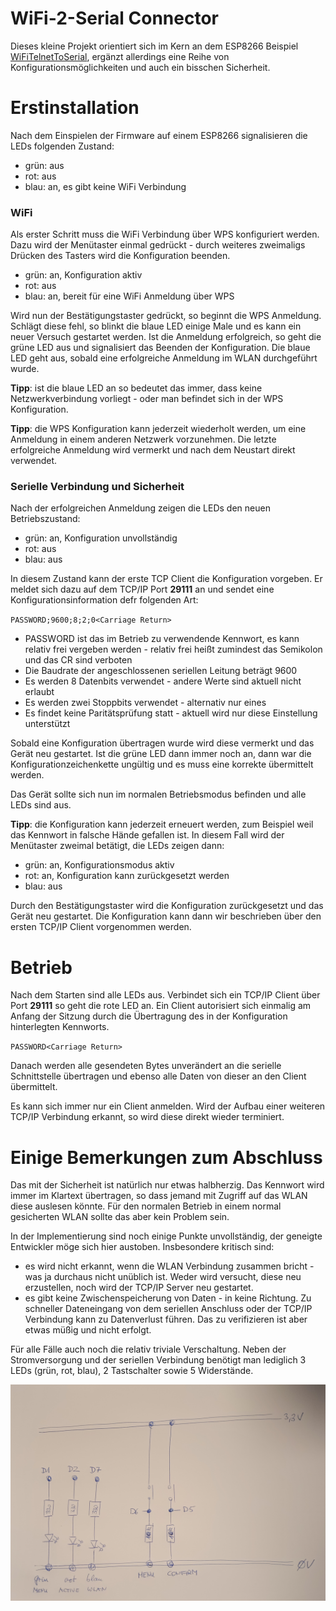 # WiFi-2-Serial Connector

Dieses kleine Projekt orientiert sich im Kern an dem ESP8266 Beispiel [WiFiTelnetToSerial](https://github.com/esp8266/Arduino/tree/master/libraries/ESP8266WiFi/examples/WiFiTelnetToSerial), ergänzt allerdings eine Reihe von Konfigurationsmöglichkeiten und auch ein bisschen Sicherheit.

# Erstinstallation

Nach dem Einspielen der Firmware auf einem ESP8266 signalisieren die LEDs folgenden Zustand:

- grün: aus
- rot: aus
- blau: an, es gibt keine WiFi Verbindung

### WiFi

Als erster Schritt muss die WiFi Verbindung über WPS konfiguriert werden. Dazu wird der Menütaster einmal gedrückt - durch weiteres zweimaligs Drücken des Tasters wird die Konfiguration beenden.

- grün: an, Konfiguration aktiv
- rot: aus
- blau: an, bereit für eine WiFi Anmeldung über WPS

Wird nun der Bestätigungstaster gedrückt, so beginnt die WPS Anmeldung. Schlägt diese fehl, so blinkt die blaue LED einige Male und es kann ein neuer Versuch gestartet werden. Ist die Anmeldung erfolgreich, so geht die grüne LED aus und signalisiert das Beenden der Konfiguration. Die blaue LED geht aus, sobald eine erfolgreiche Anmeldung im WLAN durchgeführt wurde.

**Tipp**: ist die blaue LED an so bedeutet das immer, dass keine Netzwerkverbindung vorliegt - oder man befindet sich in der WPS Konfiguration.

**Tipp**: die WPS Konfiguration kann jederzeit wiederholt werden, um eine Anmeldung in einem anderen Netzwerk vorzunehmen. Die letzte erfolgreiche Anmeldung wird vermerkt und nach dem Neustart direkt verwendet.

### Serielle Verbindung und Sicherheit

Nach der erfolgreichen Anmeldung zeigen die LEDs den neuen Betriebszustand:

- grün: an, Konfiguration unvollständig
- rot: aus
- blau: aus

In diesem Zustand kann der erste TCP Client die Konfiguration vorgeben. Er meldet sich dazu auf dem TCP/IP Port **29111** an und sendet eine Konfigurationsinformation defr folgenden Art:

`PASSWORD;9600;8;2;0<Carriage Return>`

- PASSWORD ist das im Betrieb zu verwendende Kennwort, es kann relativ frei vergeben werden - relativ frei heißt zumindest das Semikolon und das CR sind verboten
- Die Baudrate der angeschlossenen seriellen Leitung beträgt 9600
- Es werden 8 Datenbits verwendet - andere Werte sind aktuell nicht erlaubt
- Es werden zwei Stoppbits verwendet - alternativ nur eines
- Es findet keine Paritätsprüfung statt - aktuell wird nur diese Einstellung unterstützt

Sobald eine Konfiguration übertragen wurde wird diese vermerkt und das Gerät neu gestartet. Ist die grüne LED dann immer noch an, dann war die Konfigurationzeichenkette ungültig und es muss eine korrekte übermittelt werden.

Das Gerät sollte sich nun im normalen Betriebsmodus befinden und alle LEDs sind aus.

**Tipp**: die Konfiguration kann jederzeit erneuert werden, zum Beispiel weil das Kennwort in falsche Hände gefallen ist. In diesem Fall wird der Menütaster zweimal betätigt, die LEDs zeigen dann:

- grün: an, Konfigurationsmodus aktiv
- rot: an, Konfiguration kann zurückgesetzt werden
- blau: aus

Durch den Bestätigungstaster wird die Konfiguration zurückgesetzt und das Gerät neu gestartet. Die Konfiguration kann dann wir beschrieben über den ersten TCP/IP Client vorgenommen werden.

# Betrieb

Nach dem Starten sind alle LEDs aus. Verbindet sich ein TCP/IP Client über Port **29111** so geht die rote LED an. Ein Client autorisiert sich einmalig am Anfang der Sitzung durch die Übertragung des in der Konfiguration hinterlegten Kennworts.

`PASSWORD<Carriage Return>`

Danach werden alle gesendeten Bytes unverändert an die serielle Schnittstelle übertragen und ebenso alle Daten von dieser an den Client übermittelt.

Es kann sich immer nur ein Client anmelden. Wird der Aufbau einer weiteren TCP/IP Verbindung erkannt, so wird diese direkt wieder terminiert.

# Einige Bemerkungen zum Abschluss

Das mit der Sicherheit ist natürlich nur etwas halbherzig. Das Kennwort wird immer im Klartext übertragen, so dass jemand mit Zugriff auf das WLAN diese auslesen könnte. Für den normalen Betrieb in einem normal gesicherten WLAN sollte das aber kein Problem sein.

In der Implementierung sind noch einige Punkte unvollständig, der geneigte Entwickler möge sich hier austoben. Insbesondere kritisch sind:

- es wird nicht erkannt, wenn die WLAN Verbindung zusammen bricht - was ja durchaus nicht unüblich ist. Weder wird versucht, diese neu erzustellen, noch wird der TCP/IP Server neu gestartet.
- es gibt keine Zwischenspeicherung von Daten - in keine Richtung. Zu schneller Dateneingang von dem seriellen Anschluss oder der TCP/IP Verbindung kann zu Datenverlust führen. Das zu verifizieren ist aber etwas müßig und nicht erfolgt.

Für alle Fälle auch noch die relativ triviale Verschaltung. Neben der Stromversorgung und der seriellen Verbindung benötigt man lediglich 3 LEDs (grün, rot, blau), 2 Tastschalter sowie 5 Widerstände.

![Verschaltung](wiring.jpg)
